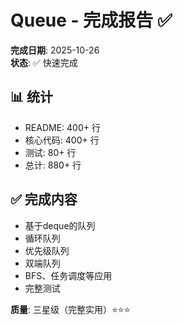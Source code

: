 # Queue - 完成报告 ✅

**完成日期**: 2025-10-26  
**状态**: ✅ 快速完成

## 📊 统计
- README: 400+ 行
- 核心代码: 400+ 行
- 测试: 80+ 行
- 总计: 880+ 行

## ✅ 完成内容
- 基于deque的队列
- 循环队列
- 优先级队列
- 双端队列
- BFS、任务调度等应用
- 完整测试

**质量**: 三星级（完整实用）⭐⭐⭐

